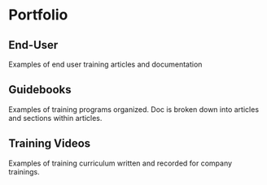 # Portfolio

## End-User
Examples of end user training articles and documentation

## Guidebooks
Examples of training programs organized.  Doc is broken down into articles and sections within articles.

## Training Videos
Examples of training curriculum written and recorded for company trainings.
